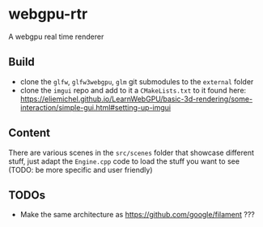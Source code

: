 # webgpu-rtr
A webgpu real time renderer

## Build

- clone the `glfw`, `glfw3webgpu`, `glm` git submodules to the `external` folder
- clone the `imgui` repo and add to it a `CMakeLists.txt` to it found here: https://eliemichel.github.io/LearnWebGPU/basic-3d-rendering/some-interaction/simple-gui.html#setting-up-imgui

## Content

There are various scenes in the `src/scenes` folder that showcase different stuff, just adapt the `Engine.cpp` code to load the stuff you want to see (TODO: be more specific and user friendly)

## TODOs

- Make the same architecture as https://github.com/google/filament ???